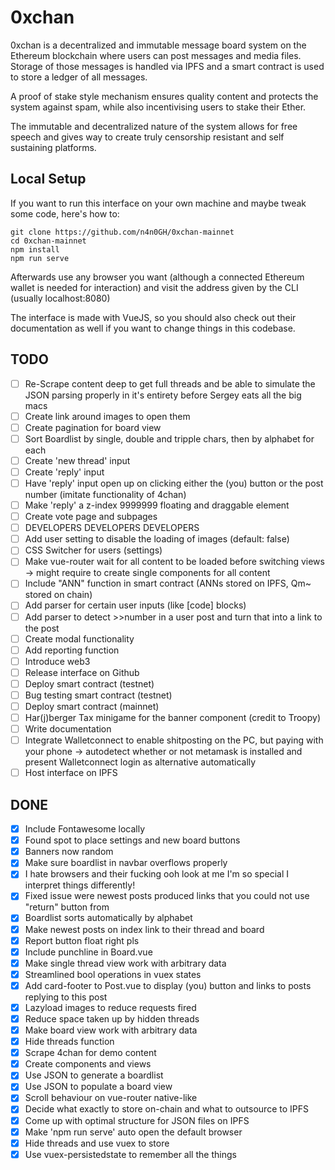 # 0xchan
0xchan is a decentralized and immutable message board system on the Ethereum blockchain where users can post messages and media files. Storage of those messages is handled via IPFS and a smart contract is used to store a ledger of all messages.

A proof of stake style mechanism ensures quality content and protects the system against spam, while also incentivising users to stake their Ether.

The immutable and decentralized nature of the system allows for free speech and gives way to create truly censorship resistant and self sustaining platforms.

## Local Setup
If you want to run this interface on your own machine and maybe tweak some code, here's how to:

```
git clone https://github.com/n4n0GH/0xchan-mainnet
cd 0xchan-mainnet
npm install
npm run serve
```
Afterwards use any browser you want (although a connected Ethereum wallet is needed for interaction) and visit the address given by the CLI (usually localhost:8080)

The interface is made with VueJS, so you should also check out their documentation as well if you want to change things in this codebase.

## TODO
- [ ] Re-Scrape content deep to get full threads and be able to simulate the JSON parsing properly in it's entirety before Sergey eats all the big macs
- [ ] Create link around images to open them
- [ ] Create pagination for board view
- [ ] Sort Boardlist by single, double and tripple chars, then by alphabet for each
- [ ] Create 'new thread' input
- [ ] Create 'reply' input
- [ ] Have 'reply' input open up on clicking either the (you) button or the post number (imitate functionality of 4chan)
- [ ] Make 'reply' a z-index 9999999 floating and draggable element
- [ ] Create vote page and subpages
- [ ] DEVELOPERS DEVELOPERS DEVELOPERS
- [ ] Add user setting to disable the loading of images (default: false)
- [ ] CSS Switcher for users (settings)
- [ ] Make vue-router wait for all content to be loaded before switching views
	-> might require to create single components for all content
- [ ] Include "ANN" function in smart contract (ANNs stored on IPFS, Qm~ stored on chain)
- [ ] Add parser for certain user inputs (like [code] blocks)
- [ ] Add parser to detect >>number in a user post and turn that into a link to the post
- [ ] Create modal functionality
- [ ] Add reporting function
- [ ] Introduce web3
- [ ] Release interface on Github
- [ ] Deploy smart contract (testnet)
- [ ] Bug testing smart contract (testnet)
- [ ] Deploy smart contract (mainnet)
- [ ] Har(j)berger Tax minigame for the banner component (credit to Troopy)
- [ ] Write documentation
- [ ] Integrate Walletconnect to enable shitposting on the PC, but paying with your phone
	-> autodetect whether or not metamask is installed and present Walletconnect login as alternative automatically
- [ ] Host interface on IPFS

## DONE
- [x] Include Fontawesome locally
- [x] Found spot to place settings and new board buttons
- [x] Banners now random
- [x] Make sure boardlist in navbar overflows properly
- [x] I hate browsers and their fucking ooh look at me I'm so special I interpret things differently!
- [x] Fixed issue were newest posts produced links that you could not use "return" button from
- [x] Boardlist sorts automatically by alphabet
- [x] Make newest posts on index link to their thread and board
- [x] Report button float right pls
- [x] Include punchline in Board.vue
- [x] Make single thread view work with arbitrary data
- [x] Streamlined bool operations in vuex states
- [x] Add card-footer to Post.vue to display (you) button and links to posts replying to this post
- [x] Lazyload images to reduce requests fired
- [x] Reduce space taken up by hidden threads
- [x] Make board view work with arbitrary data
- [x] Hide threads function
- [x] Scrape 4chan for demo content
- [x] Create components and views
- [x] Use JSON to generate a boardlist
- [x] Use JSON to populate a board view
- [x] Scroll behaviour on vue-router native-like
- [x] Decide what exactly to store on-chain and what to outsource to IPFS
- [x] Come up with optimal structure for JSON files on IPFS
- [x] Make 'npm run serve' auto open the default browser
- [x] Hide threads and use vuex to store
- [x] Use vuex-persistedstate to remember all the things